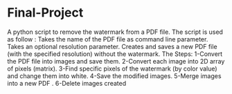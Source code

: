 # Final-Project
A python script to remove the watermark from a PDF file. The script is used as follow :
Takes the name of the PDF file as command line parameter. 
Takes an optional resolution parameter.
Creates and saves a new PDF file (with the specified resolution) without the watermark.
The Steps:
1-Convert the PDF file into images and save them.
2-Convert each image into 2D array of pixels (matrix).
3-Find specific pixels of the watermark (by color value) and change them into white.
4-Save the modified images.
5-Merge images into a new PDF .
6-Delete images created

